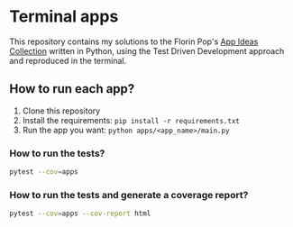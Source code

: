# Terminal apps 

This repository contains my solutions to the Florin Pop's [App Ideas Collection](https://github.com/florinpop17/app-ideas/) written in Python, using the Test Driven Development approach and reproduced in the terminal.

## How to run each app?

1. Clone this repository
2. Install the requirements: `pip install -r requirements.txt`
3. Run the app you want: `python apps/<app_name>/main.py`

### How to run the tests?

```bash
pytest --cov=apps
```

### How to run the tests and generate a coverage report?

```bash
pytest --cov=apps --cov-report html
```
